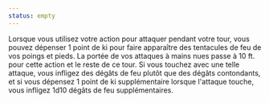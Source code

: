 ```yaml
---
status: empty
---
```

Lorsque vous utilisez votre action pour attaquer pendant votre tour, vous pouvez dépenser 1 point de ki pour faire apparaître des tentacules de feu de vos poings et pieds. La portée de vos attaques à mains nues passe à 10 ft. pour cette action et le reste de ce tour. Si vous touchez avec une telle attaque, vous infligez des dégâts de feu plutôt que des dégâts contondants, et si vous dépensez 1 point de ki supplémentaire lorsque l'attaque touche, vous infligez 1d10 dégâts de feu supplémentaires.